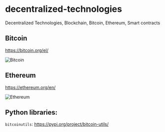 # decentralized-technologies
Decentralized Technologies, Blockchain, Bitcoin, Ethereum, Smart contracts


## Bitcoin

https://bitcoin.org/el/

![Bitcoin](https://github.com/papaemman/decentralized-technologies/blob/main/docs/assets/btc_logo.png=100x20)

## Ethereum

https://ethereum.org/en/

![Ethereum](https://github.com/papaemman/decentralized-technologies/blob/main/docs/assets/ethereum_logo.png=100x20)



## Python libraries:

`bitcoinutils`: https://pypi.org/project/bitcoin-utils/
